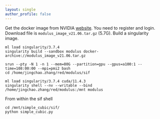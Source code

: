 ```yaml
---
layout: single
author_profile: false
---
```



Get the docker image from NVIDIA [website](https://docs.nvidia.com/deeplearning/modulus/index.html). You need to register and login.
Download file is `modulus_image_v21.06.tar.gz` (5.7G).
Build a singularity image.
```
ml load singularity/3.7.4 
singularity build --sandbox modulus docker-archive://modulus_image_v21.06.tar.gz
```

```
srun --pty -N 1 -n 1 --mem=80G --partition=gpu --gpus=a100:1 --time=108:00:00 --mpi=pmi2 bash
cd /home/jingchao.zhang/red/modulus/sif

ml load singularity/3.7.4 cuda/11.4.3
singularity shell --nv --writable --bind /home/jingchao.zhang/red/modulus:/mnt modulus
```

From within the sif shell
```
cd /mnt/simple_cubic/sif/
python simple_cubic.py
```
